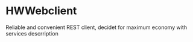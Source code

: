 # HWWebclient


Reliable and convenient REST client, decidet for maximum economy with services descrription

